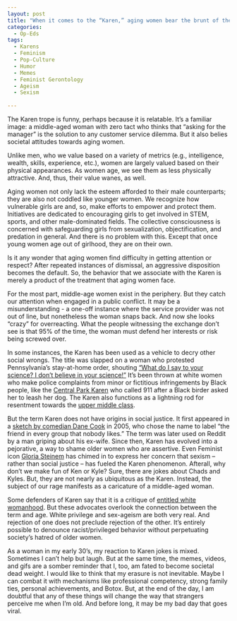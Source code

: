 ```yaml
---
layout: post
title: "When it comes to the “Karen,” aging women bear the brunt of the joke"
categories:
  - Op-Eds
tags:
  - Karens
  - Feminism
  - Pop-Culture
  - Humor
  - Memes
  - Feminist Gerontology
  - Ageism
  - Sexism
 
---
```


The Karen trope is funny, perhaps because it is relatable.  It’s a familiar image: a middle-aged woman with zero tact who thinks that “asking for the manager” is the solution to any customer service dilemma.  But it also belies societal attitudes towards aging women.  

Unlike men, who we value based on a variety of metrics (e.g., intelligence, wealth, skills, experience, etc.), women are largely valued based on their physical appearances.  As women age, we see them as less physically attractive.  And, thus, their value wanes, as well.  

Aging women not only lack the esteem afforded to their male counterparts; they are also not coddled like younger women.  We recognize how vulnerable girls are and, so, make efforts to empower and protect them.  Initiatives are dedicated to encouraging girls to get involved in STEM, sports, and other male-dominated fields.  The collective consciousness is concerned with safeguarding girls from sexualization, objectification, and predation in general.  And there is no problem with this.  Except that once young women age out of girlhood, they are on their own.  

Is it any wonder that aging women find difficulty in getting attention or respect?  After repeated instances of dismissal, an aggressive disposition becomes the default.  So, the behavior that we associate with the Karen is merely a product of the treatment that aging women face.  

For the most part, middle-age women exist in the periphery.  But they catch our attention when engaged in a public conflict.  It may be a misunderstanding - a one-off instance where the service provider was not out of line, but nonetheless the woman snaps back.  And now she looks “crazy” for overreacting.  What the people witnessing the exchange don’t see is that 95% of the time, the woman must defend her interests or risk being screwed over.  

In some instances, the Karen has been used as a vehicle to decry other social wrongs.  The title was slapped on a woman who protested Pennsylvania’s stay-at-home order, shouting [“What do I say to your science?  I don’t believe in your science!”](https://www.reddit.com/r/FuckYouKaren/comments/g64i0v/selfish_karen_protests_shutdown_god_will_protect/)  It’s been thrown at white women who make police complaints from minor or fictitious infringements by Black people, like the [Central Park Karen](https://www.theroot.com/prosecutor-says-amy-central-park-karen-cooper-made-a-1845371868) who called 911 after a Black birder asked her to leash her dog.  The Karen also functions as a lightning rod for resentment towards the [upper middle class](https://www.vox.com/2020/2/5/21079162/karen-name-insult-meme-manager).  

But the term Karen does not have origins in social justice.  It first appeared in a [sketch by comedian Dane Cook](https://www.youtube.com/watch?v=uEO_28VrJLQ) in 2005, who chose the name to label “the friend in every group that nobody likes.”  The term was later used on Reddit by a man griping about his ex-wife. Since then, Karen has evolved into a pejorative, a way to shame older women who are assertive. Even Feminist icon [Gloria Steinem](https://www.yahoo.com/entertainment/gloria-steinem-julie-taymor-karen-meme-sexist-162810020.html?guccounter=1&guce_referrer=aHR0cHM6Ly93d3cuZ29vZ2xlLmNvbS8&guce_referrer_sig=AQAAANdFMDNOIAm3vqjAv82klGXVDvYetui6pVY7CQu_UbDOl8lkwdpaa_H3w2_Rb_Qq3UzfsF6ho1Imcfntr29Ck0xr2zbILyN8uRMwwoAJvfCio3RZeArYMTrrxnHhGCuP2DUqX7bdu3AsGndo0XKOhLwbjC7xcv8Obk44g-uE9cbe) has chimed in to express her concern that sexism – rather than social justice – has fueled the Karen phenomenon.  Afterall, why don’t we make fun of Ken or Kyle?  Sure, there are jokes about Chads and Kyles.  But, they are not nearly as ubiquitous as the Karen.  Instead, the subject of our rage manifests as a caricature of a middle-aged woman. 

Some defenders of Karen say that it is a critique of [entitled white womanhood](https://www.bitchmedia.org/article/very-online/the-karen-meme-isnt-a-slur-its-a-social-critique).  But these advocates overlook the connection between the term and age.  White privilege and sex-ageism are both very real.  And rejection of one does not preclude rejection of the other.  It’s entirely possible to denounce racist/privileged behavior without perpetuating society’s hatred of older women.  

As a woman in my early 30’s, my reaction to Karen jokes is mixed.  Sometimes I can’t help but laugh.  But at the same time, the memes, videos, and gifs are a somber reminder that I, too, am fated to become societal dead weight.  I would like to think that my erasure is not inevitable.  Maybe I can combat it with mechanisms like professional competency, strong family ties, personal achievements, and Botox.  But, at the end of the day, I am doubtful that any of these things will change the way that strangers perceive me when I’m old.  And before long, it may be my bad day that goes viral.  

